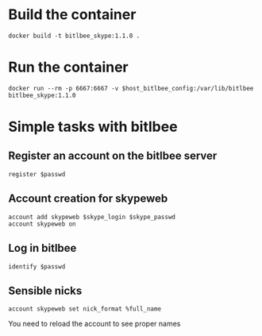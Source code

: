 Build the container
===================

    docker build -t bitlbee_skype:1.1.0 .

Run the container
=================

    docker run --rm -p 6667:6667 -v $host_bitlbee_config:/var/lib/bitlbee bitlbee_skype:1.1.0

Simple tasks with bitlbee
=========================

Register an account on the bitlbee server
-----------------------------------------

    register $passwd

Account creation for skypeweb
-----------------------------

    account add skypeweb $skype_login $skype_passwd
    account skypeweb on

Log in bitlbee
--------------

    identify $passwd

Sensible nicks
--------------

    account skypeweb set nick_format %full_name

You need to reload the account to see proper names
